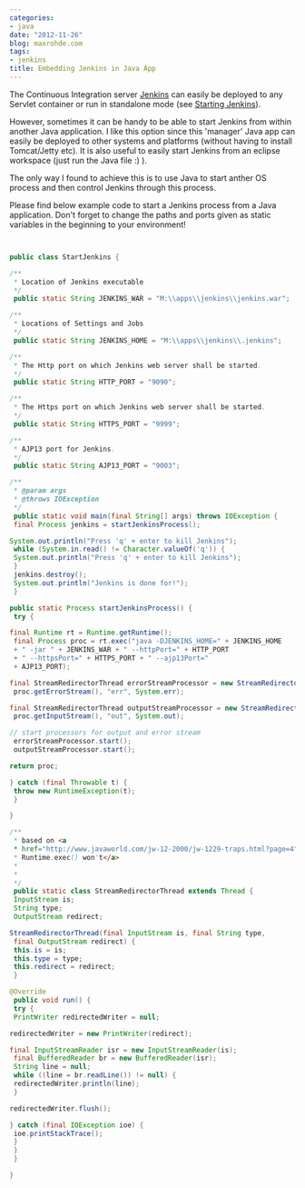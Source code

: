 ```yaml
---
categories:
- java
date: "2012-11-26"
blog: maxrohde.com
tags:
- jenkins
title: Embedding Jenkins in Java App
---
```


The Continuous Integration server [Jenkins](http://jenkins-ci.org/) can easily be deployed to any Servlet container or run in standalone mode (see [Starting Jenkins](https://wiki.jenkins-ci.org/display/JENKINS/Starting+and+Accessing+Jenkins)).

However, sometimes it can be handy to be able to start Jenkins from within another Java application. I like this option since this 'manager' Java app can easily be deployed to other systems and platforms (without having to install Tomcat/Jetty etc). It is also useful to easily start Jenkins from an eclipse workspace (just run the Java file :) ).

The only way I found to achieve this is to use Java to start anther OS process and then control Jenkins through this process.

Please find below example code to start a Jenkins process from a Java application. Don't forget to change the paths and ports given as static variables in the beginning to your environment!

```java


public class StartJenkins {

/**
 * Location of Jenkins executable
 */
 public static String JENKINS_WAR = "M:\\apps\\jenkins\\jenkins.war";

/**
 * Locations of Settings and Jobs
 */
 public static String JENKINS_HOME = "M:\\apps\\jenkins\\.jenkins";

/**
 * The Http port on which Jenkins web server shall be started.
 */
 public static String HTTP_PORT = "9090";

/**
 * The Https port on which Jenkins web server shall be started.
 */
 public static String HTTPS_PORT = "9999";

/**
 * AJP13 port for Jenkins.
 */
 public static String AJP13_PORT = "9003";

/**
 * @param args
 * @throws IOException
 */
 public static void main(final String[] args) throws IOException {
 final Process jenkins = startJenkinsProcess();

System.out.println("Press 'q' + enter to kill Jenkins");
 while (System.in.read() != Character.valueOf('q')) {
 System.out.println("Press 'q' + enter to kill Jenkins");
 }
 jenkins.destroy();
 System.out.println("Jenkins is done for!");
 }

public static Process startJenkinsProcess() {
 try {

final Runtime rt = Runtime.getRuntime();
 final Process proc = rt.exec("java -DJENKINS_HOME=" + JENKINS_HOME
 + " -jar " + JENKINS_WAR + " --httpPort=" + HTTP_PORT
 + " --httpsPort=" + HTTPS_PORT + " --ajp13Port="
 + AJP13_PORT);

final StreamRedirectorThread errorStreamProcessor = new StreamRedirectorThread(
 proc.getErrorStream(), "err", System.err);

final StreamRedirectorThread outputStreamProcessor = new StreamRedirectorThread(
 proc.getInputStream(), "out", System.out);

// start processors for output and error stream
 errorStreamProcessor.start();
 outputStreamProcessor.start();

return proc;

} catch (final Throwable t) {
 throw new RuntimeException(t);
 }

}

/**
 * based on <a
 * href="http://www.javaworld.com/jw-12-2000/jw-1229-traps.html?page=4">When
 * Runtime.exec() won't</a>
 *
 *
 */
 public static class StreamRedirectorThread extends Thread {
 InputStream is;
 String type;
 OutputStream redirect;

StreamRedirectorThread(final InputStream is, final String type,
 final OutputStream redirect) {
 this.is = is;
 this.type = type;
 this.redirect = redirect;
 }

@Override
 public void run() {
 try {
 PrintWriter redirectedWriter = null;

redirectedWriter = new PrintWriter(redirect);

final InputStreamReader isr = new InputStreamReader(is);
 final BufferedReader br = new BufferedReader(isr);
 String line = null;
 while ((line = br.readLine()) != null) {
 redirectedWriter.println(line);
 }

redirectedWriter.flush();

} catch (final IOException ioe) {
 ioe.printStackTrace();
 }
 }
 }

}

```